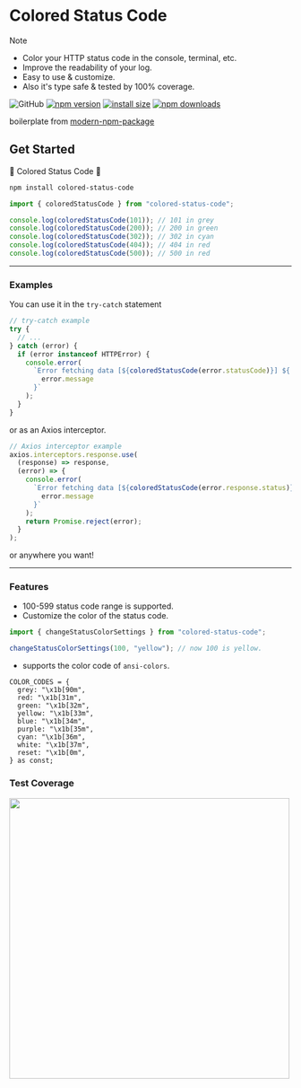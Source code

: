 # Colored Status Code

> [!NOTE]
>
> - Color your HTTP status code in the console, terminal, etc.
> - Improve the readability of your log.
> - Easy to use & customize.
> - Also it's type safe & tested by 100% coverage.

![GitHub](https://img.shields.io/github/license/dusunax/packages)
[![npm version](https://img.shields.io/npm/v/colored-status-code.svg?style=square)](https://www.npmjs.org/package/colored-status-code)
[![install size](https://img.shields.io/badge/dynamic/json?url=https://packagephobia.com/v2/api.json?p=colored-status-code&query=$.install.pretty&label=install%20size&style=square)](https://packagephobia.now.sh/result?p=colored-status-code)
[![npm downloads](https://img.shields.io/npm/dm/colored-status-code.svg?style=square)](https://npm-stat.com/charts.html?package=colored-status-code)

boilerplate from [modern-npm-package](https://github.com/snyk-snippets/modern-npm-package)

## Get Started

🎨 Colored Status Code 🔢

```bash
npm install colored-status-code
```

```typescript
import { coloredStatusCode } from "colored-status-code";

console.log(coloredStatusCode(101)); // 101 in grey
console.log(coloredStatusCode(200)); // 200 in green
console.log(coloredStatusCode(302)); // 302 in cyan
console.log(coloredStatusCode(404)); // 404 in red
console.log(coloredStatusCode(500)); // 500 in red
```

---

### Examples

You can use it in the `try-catch` statement

```typescript
// try-catch example
try {
  // ...
} catch (error) {
  if (error instanceof HTTPError) {
    console.error(
      `Error fetching data [${coloredStatusCode(error.statusCode)}] ${
        error.message
      }`
    );
  }
}
```

or as an Axios interceptor.

```typescript
// Axios interceptor example
axios.interceptors.response.use(
  (response) => response,
  (error) => {
    console.error(
      `Error fetching data [${coloredStatusCode(error.response.status)}] ${
        error.message
      }`
    );
    return Promise.reject(error);
  }
);
```

or anywhere you want!

---

### Features

- 100-599 status code range is supported.
- Customize the color of the status code.

```typescript
import { changeStatusColorSettings } from "colored-status-code";

changeStatusColorSettings(100, "yellow"); // now 100 is yellow.
```

- supports the color code of `ansi-colors`.

```
COLOR_CODES = {
  grey: "\x1b[90m",
  red: "\x1b[31m",
  green: "\x1b[32m",
  yellow: "\x1b[33m",
  blue: "\x1b[34m",
  purple: "\x1b[35m",
  cyan: "\x1b[36m",
  white: "\x1b[37m",
  reset: "\x1b[0m",
} as const;
```

### Test Coverage

<img width="500px" src="https://github.com/user-attachments/assets/c6472cc0-2b67-41c6-8a46-90487968ff8a"/>

